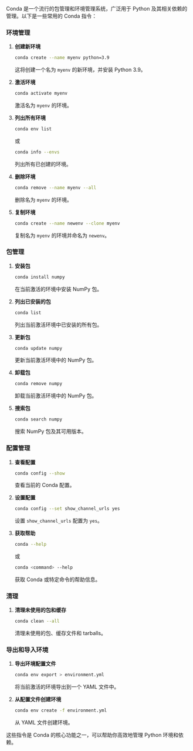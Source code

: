 Conda 是一个流行的包管理和环境管理系统，广泛用于 Python 及其相关依赖的管理。以下是一些常用的 Conda 指令：

### 环境管理

1. **创建新环境**
   ```bash
   conda create --name myenv python=3.9
   ```
   这将创建一个名为 `myenv` 的新环境，并安装 Python 3.9。

2. **激活环境**
   ```bash
   conda activate myenv
   ```
   激活名为 `myenv` 的环境。

3. **列出所有环境**
   ```bash
   conda env list
   ```
   或
   ```bash
   conda info --envs
   ```
   列出所有已创建的环境。

4. **删除环境**
   ```bash
   conda remove --name myenv --all
   ```
   删除名为 `myenv` 的环境。

5. **复制环境**
   ```bash
   conda create --name newenv --clone myenv
   ```
   复制名为 `myenv` 的环境并命名为 `newenv`。

### 包管理

1. **安装包**
   ```bash
   conda install numpy
   ```
   在当前激活的环境中安装 NumPy 包。

2. **列出已安装的包**
   ```bash
   conda list
   ```
   列出当前激活环境中已安装的所有包。

3. **更新包**
   ```bash
   conda update numpy
   ```
   更新当前激活环境中的 NumPy 包。

4. **卸载包**
   ```bash
   conda remove numpy
   ```
   卸载当前激活环境中的 NumPy 包。

5. **搜索包**
   ```bash
   conda search numpy
   ```
   搜索 NumPy 包及其可用版本。

### 配置管理

1. **查看配置**
   ```bash
   conda config --show
   ```
   查看当前的 Conda 配置。

2. **设置配置**
   ```bash
   conda config --set show_channel_urls yes
   ```
   设置 `show_channel_urls` 配置为 `yes`。

3. **获取帮助**
   ```bash
   conda --help
   ```
   或
   ```bash
   conda <command> --help
   ```
   获取 Conda 或特定命令的帮助信息。

### 清理

1. **清理未使用的包和缓存**
   ```bash
   conda clean --all
   ```
   清理未使用的包、缓存文件和 tarballs。

### 导出和导入环境

1. **导出环境配置文件**
   ```bash
   conda env export > environment.yml
   ```
   将当前激活的环境导出到一个 YAML 文件中。

2. **从配置文件创建环境**
   ```bash
   conda env create -f environment.yml
   ```
   从 YAML 文件创建环境。

这些指令是 Conda 的核心功能之一，可以帮助你高效地管理 Python 环境和依赖。

